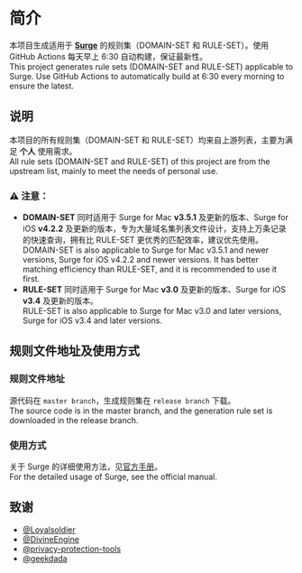 # 简介

本项目生成适用于 [**Surge**](https://nssurge.com) 的规则集（DOMAIN-SET 和 RULE-SET）。使用 GitHub Actions 每天早上 6:30 自动构建，保证最新性。  
This project generates rule sets (DOMAIN-SET and RULE-SET) applicable to Surge. Use GitHub Actions to automatically build at 6:30 every morning to ensure the latest.

## 说明

本项目的所有规则集（DOMAIN-SET 和 RULE-SET）均来自上游列表，主要为满足 **个人** 使用需求。  
All rule sets (DOMAIN-SET and RULE-SET) of this project are from the upstream list, mainly to meet the needs of personal use.

### ⚠️ 注意：

- **DOMAIN-SET** 同时适用于 Surge for Mac **v3.5.1** 及更新的版本、Surge for iOS **v4.2.2** 及更新的版本，专为大量域名集列表文件设计，支持上万条记录的快速查询，拥有比 RULE-SET 更优秀的匹配效率，建议优先使用。  
DOMAIN-SET is also applicable to Surge for Mac v3.5.1 and newer versions, Surge for iOS v4.2.2 and newer versions. It has better matching efficiency than RULE-SET, and it is recommended to use it first.
- **RULE-SET** 同时适用于 Surge for Mac **v3.0** 及更新的版本、Surge for iOS **v3.4** 及更新的版本。  
RULE-SET is also applicable to Surge for Mac v3.0 and later versions, Surge for iOS v3.4 and later versions.

## 规则文件地址及使用方式

### 规则文件地址

源代码在 ` master branch `，生成规则集在 ` release branch ` 下载。  
The source code is in the master branch, and the generation rule set is downloaded in the release branch.

### 使用方式

关于 Surge 的详细使用方法，见[官方手册](https://manual.nssurge.com)。  
For the detailed usage of Surge, see the official manual.

## 致谢

- [@Loyalsoldier](https://github.com/Loyalsoldier/surge-rules)
- [@DivineEngine](https://github.com/DivineEngine/Profiles/tree/master/Surge/Ruleset)
- [@privacy-protection-tools](https://github.com/privacy-protection-tools/anti-AD)
- [@geekdada](https://github.com/geekdada/surge-list)
